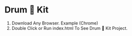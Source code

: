 # Drum 🥁 Kit

1. Download Any Browser. Example (Chrome)
2. Double Click or Run index.html To See Drum 🥁 Kit Project.
